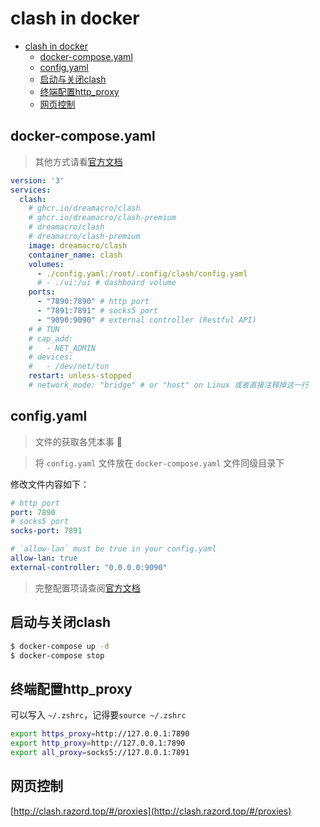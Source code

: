 # clash in docker

- [clash in docker](#clash-in-docker)
  - [docker-compose.yaml](#docker-composeyaml)
  - [config.yaml](#configyaml)
  - [启动与关闭clash](#启动与关闭clash)
  - [终端配置http_proxy](#终端配置http_proxy)
  - [网页控制](#网页控制)

## docker-compose.yaml

> 其他方式请看[官方文档](https://github.com/Dreamacro/clash/wiki/clash-as-a-daemon#docker)

```yaml
version: '3'
services:
  clash:
    # ghcr.io/dreamacro/clash
    # ghcr.io/dreamacro/clash-premium
    # dreamacro/clash
    # dreamacro/clash-premium
    image: dreamacro/clash
    container_name: clash
    volumes:
      - ./config.yaml:/root/.config/clash/config.yaml
      # - ./ui:/ui # dashboard volume
    ports:
      - "7890:7890" # http port
      - "7891:7891" # socks5 port
      - "9090:9090" # external controller (Restful API)
    # # TUN
    # cap_add:
    #   - NET_ADMIN
    # devices:
    #   - /dev/net/tun
    restart: unless-stopped
    # network_mode: "bridge" # or "host" on Linux 或者直接注释掉这一行
```

## config.yaml

> 文件的获取各凭本事 🤪
 
> 将 `config.yaml` 文件放在 `docker-compose.yaml` 文件同级目录下

修改文件内容如下：

```yaml
# http port
port: 7890
# socks5 port
socks-port: 7891

# `allow-lan` must be true in your config.yaml
allow-lan: true
external-controller: "0.0.0.0:9090"
```

> 完整配置项请查阅[官方文档](https://github.com/Dreamacro/clash/wiki/configuration#introduction)

## 启动与关闭clash

```sh
$ docker-compose up -d
$ docker-compose stop
```

## 终端配置http_proxy

可以写入 `~/.zshrc`，记得要`source ~/.zshrc`

```sh
export https_proxy=http://127.0.0.1:7890
export http_proxy=http://127.0.0.1:7890
export all_proxy=socks5://127.0.0.1:7891
```

## 网页控制

[http://clash.razord.top/#/proxies](http://clash.razord.top/#/proxies)